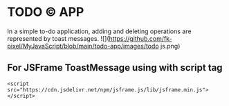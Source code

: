 # TODO &copy; APP
In a simple to-do application, adding and deleting operations are represented by toast messages.
![](https://github.com/fk-pixel/MyJavaScript/blob/main/todo-app/images/todo js.png)
## For JSFrame ToastMessage using with script tag
```
<script src="https://cdn.jsdelivr.net/npm/jsframe.js/lib/jsframe.min.js"></script>
```
